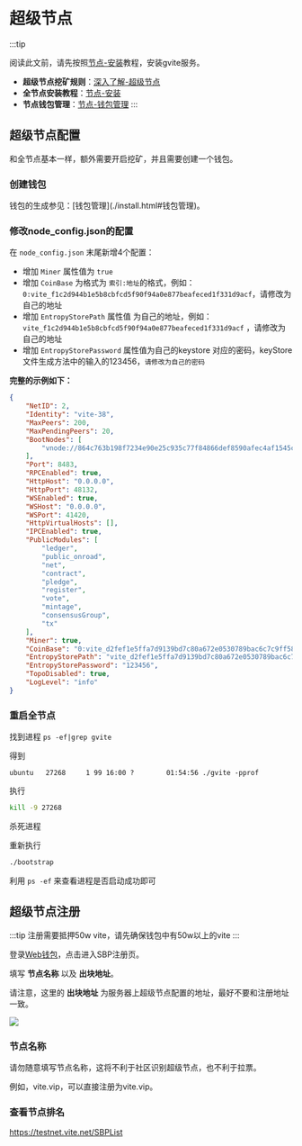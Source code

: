 # 超级节点

:::tip

阅读此文前，请先按照[节点-安装](./install.md)教程，安装gvite服务。

* **超级节点挖矿规则**：[深入了解-超级节点](../rule/sbp.md)
* **全节点安装教程**：[节点-安装](./install.md)
* **节点钱包管理**：[节点-钱包管理](./wallet-manage.md) :::

## 超级节点配置

和全节点基本一样，额外需要开启挖矿，并且需要创建一个钱包。

### 创建钱包

钱包的生成参见：\[钱包管理\](./install.html#钱包管理)。

### 修改node_config.json的配置

在 `node_config.json` 末尾新增4个配置：

* 增加 `Miner` 属性值为 `true`
* 增加 `CoinBase` 为格式为 `索引:地址`的格式，例如： `0:vite_f1c2d944b1e5b8cbfcd5f90f94a0e877beafeced1f331d9acf`，请修改为自己的地址
* 增加 `EntropyStorePath` 属性值 为自己的地址，例如：`vite_f1c2d944b1e5b8cbfcd5f90f94a0e877beafeced1f331d9acf` ，请修改为自己的地址
* 增加 `EntropyStorePassword` 属性值为自己的keystore 对应的密码，keyStore 文件生成方法中的输入的123456，`请修改为自己的密码`

**完整的示例如下：**

```json
{
    "NetID": 2,
    "Identity": "vite-38",
    "MaxPeers": 200,
    "MaxPendingPeers": 20,
    "BootNodes": [
        "vnode://864c763b198f7234e90e25c935c77f84866def8590afec4af1545ca2e45ca926@3.8.77.15:8483", "vnode://c4134dcfa3d2630613e5dae9efdc69a6eb94554a5039e56e8aa0992ab22945c6@34.247.68.140:8483", "vnode://766fbe9b0406d1978b4f433e558e1895e94c3698e6c29ec2c2042a5e516825a1@35.182.1.144:8483", "vnode://88e9933d098cad9a387cdd5ea2431c9fcb9abf0f98f95a9a7773d616cf8eab77@54.164.163.91:8483", "vnode://63b8794c10ee807f8f4617187d9eeac06532aee023f7d1f3484748d092ebf759@54.245.179.219:8483", "vnode://9355d23d1be9659987a019953ba5fd22a722db89914075004560862a909a371b@13.113.140.139:8483", "vnode://1ce4ce54cc978fdc333398bbb8beda3ae3fe3eacc34d04de1976d7fb91074406@52.78.84.56:8483", "vnode://8a6079744a54147dd6e95ec66aed5aac52bec5b5f5d85426e3888bda22a9f6f2@13.229.135.72:8483", "vnode://3ada84473109cc881d65c3d80dfef348c2f6f038c52f5b9dcea1e96cb3ebc2e9@13.233.84.63:8483", "vnode://6913de145fe933f2ba2835ab33a00c289b93167ce82e7bcccffedb67d7e19e3f@18.194.106.196:8483", "vnode://99d333bc795cb2b42f1a64309669356ae47cac8a5fc652ca39b212bd0bb8564b@13.210.254.88:8483", "vnode://22ac75beb6302823c15003fdf2972f4d1c8690e2afffa9aa76b7c7826372ca2a@45.32.120.252:8483", "vnode://0b459ee0817dc0e59dacff0d257220ea69aa7fb7ac88633df592ea20b13b6419@104.238.189.237:8483", "vnode://2b7cb786a1f7745b743139dfcd8a8a8323d7610da52cb2f2d4f27b1d0531e09e@108.61.170.32:8483", "vnode://6a01f4333f6b6466229d6cdf88892ef57c8ef78aaf41f9a5ae0d4938b59a3f31@95.179.147.156:8483", "vnode://fb528a6231fee579d7797679c128b7efef72f486b58881e06df52fd41b381900@118.25.177.35:8483", "vnode://11da939194ff9e605072608d86faacd06f7aa0fe443db4267025a701aac9c26b@118.25.72.17:8483", "vnode://681e4ffd550a86b2b308fc2058660acc1deb87b09ccb5cf7682b324414698e74@118.25.141.229:8483", "vnode://17d4fa71d89b06452c6e1fbd5b859550ff4ed55cadf519f155cd5a9aaf6c18f7@119.28.32.48:8483", "vnode://f0929aaaf8a8f7bb11494c0d973b52c6776313d26ad83fa124abcde7aa54ff46@119.28.221.175:8483", "vnode://e83d7675cefe682a5fc801d490c423e09f811a7464b7ac4e6bbc6642183dd229@150.109.40.238:8483", "vnode://f5d44b70b561471ec96bab6bc2313b1efa71022f0f1ecbe73860d1edfa2434d3@150.109.46.50:8483", "vnode://c201fb8388f7e7aabf21c851c7f75c5eda66f094c94866e5d9388e9c4fef4246@150.109.101.112:8483", "vnode://23c36e0e5f4fe2e1daf9af7bd91c7fc2a84453152fde4ff9422118ff50e28e7a@35.236.34.242:8483", "vnode://f2d3b0bd08b14d7b50149b259524907ccc63297173b129c496e64307aa4feef1@35.231.210.8:8483", "vnode://5e3520758a462b9f8175ce872090d5bd44342aac52c4704f0d12128acd610096@150.109.105.154:8483", "vnode://61afd431ccd9079fc644acc7c643f04e4b92c379f5c8ab92e4fe11a87ee1bd59@118.25.109.87:8483", "vnode://cedf763228c7fa841b67ee04e57d7ee6d2e90e927585c0f96872b8ee92a1e4ff@118.25.49.80:8483", "vnode://cb4153736d23d1858f621447963c54e8c0e0fae71a1529ad57ea86e3ba22760a@118.24.129.159:8483", "vnode://abdfba548c32b0dd8ae7265def5314a9ea98f231939a6552cf000ef7962c327f@118.24.112.219:8483", "vnode://8f89b521d4ce2437fe5872287187646a06a9ca2810d2988469ed6ee8a2003ab8@118.24.26.130:8483", "vnode://b3bfad13fe29078c7719256345ffb871a8184af211e45fd2ad9ee1f3b155f5eb@118.24.112.185:8483", "vnode://2e0ae36065b544d82f1b9e04e51c0c12d4596279f1924118550d414f016e1345@118.24.80.136:8483", "vnode://445fac2e8045f53ebe6da7f4c173820ab303d11b047e6fc381d5c1f96e12df4a@188.131.179.254:8483", "vnode://af1a36543edbcb473254eb46359f16e9f63dc96468017511448648217788cf12@188.131.180.157:8483", "vnode://62c05a8850ae35f91d1c729412376e046df1a151d54b9d6727247824450abd1e@188.131.150.140:8483", "vnode://697ead367c7121a05424ba36749f36d4b769339a8077f776a0aaacc3bc6bc1de@188.131.179.248:8483", "vnode://1d39caaf81e89e5d711b10b33e3097d538d8f7858244357eb492e3e3e6a6fab5@140.143.8.202:8483", "vnode://f0591ba79efd68de030fb2e49607f87ea944c40652d82f29305c2c28b7d5b4e7@139.199.74.104:8483", "vnode://962216b6287fab85f92adf2f8b289fca528eb8a533388d1ff75aa7c16f8a8eb3@134.175.105.236:8483", "vnode://1514ec5f5fb9628dfce9b2cf6ccb0bc9a59166f266f08ebe977c396a977cf0e2@139.199.76.167:8483", "vnode://b877dc9d759a78e39e8e37ec6f68963ef78f5d5b7d367bc007e7113b3dc97eeb@134.175.1.34:8483", "vnode://2bcdda8b936ccf3aac2c87960e20b6be458e82fc65e64ceb428b8d2873549479@134.175.18.252:8483"
    ],
    "Port": 8483,
    "RPCEnabled": true,
    "HttpHost": "0.0.0.0",
    "HttpPort": 48132,
    "WSEnabled": true,
    "WSHost": "0.0.0.0",
    "WSPort": 41420,
    "HttpVirtualHosts": [],
    "IPCEnabled": true,
    "PublicModules": [
        "ledger",
        "public_onroad",
        "net",
        "contract",
        "pledge",
        "register",
        "vote",
        "mintage",
        "consensusGroup",
        "tx"
    ],
    "Miner": true,
    "CoinBase": "0:vite_d2fef1e5ffa7d9139bd7c80a672e0530789bac6c7c9ff58dc6",
    "EntropyStorePath": "vite_d2fef1e5ffa7d9139bd7c80a672e0530789bac6c7c9ff58dc6",
    "EntropyStorePassword": "123456",
    "TopoDisabled": true,
    "LogLevel": "info"
}
```

### 重启全节点

找到进程 ```ps -ef|grep gvite```

得到

    ubuntu   27268     1 99 16:00 ?        01:54:56 ./gvite -pprof 
    

执行

```bash
kill -9 27268
```

杀死进程

重新执行

```bash
./bootstrap
```

利用 `ps -ef` 来查看进程是否启动成功即可

## 超级节点注册

:::tip 注册需要抵押50w vite，请先确保钱包中有50w以上的vite :::

登录[Web钱包](https://wallet.vite.net/)，点击进入SBP注册页。

填写 **节点名称** 以及 **出块地址**。

请注意，这里的 **出块地址** 为服务器上超级节点配置的地址，最好不要和注册地址一致。

![](~/images/node-register.jpg)

### 节点名称

请勿随意填写节点名称，这将不利于社区识别超级节点，也不利于拉票。

例如，vite.vip，可以直接注册为vite.vip。

### 查看节点排名

<https://testnet.vite.net/SBPList>